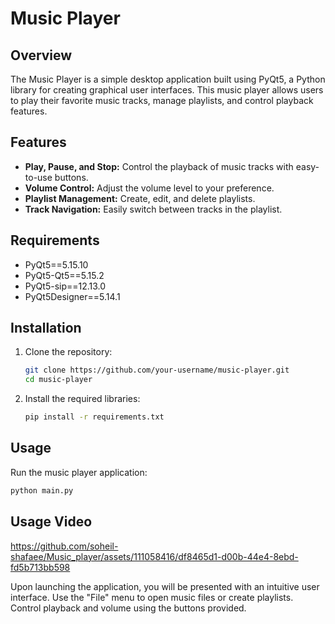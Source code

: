 # Music Player

## Overview

The Music Player is a simple desktop application built using PyQt5, a Python library for creating graphical user interfaces. This music player allows users to play their favorite music tracks, manage playlists, and control playback features.

## Features

- **Play, Pause, and Stop:** Control the playback of music tracks with easy-to-use buttons.
- **Volume Control:** Adjust the volume level to your preference.
- **Playlist Management:** Create, edit, and delete playlists.
- **Track Navigation:** Easily switch between tracks in the playlist.

## Requirements

- PyQt5==5.15.10
- PyQt5-Qt5==5.15.2
- PyQt5-sip==12.13.0
- PyQt5Designer==5.14.1

## Installation

1. Clone the repository:

    ```bash
    git clone https://github.com/your-username/music-player.git
    cd music-player
    ```

2. Install the required libraries:

    ```bash
    pip install -r requirements.txt
    ```

## Usage

Run the music player application:

```bash
python main.py
```
## Usage Video


https://github.com/soheil-shafaee/Music_player/assets/111058416/df8465d1-d00b-44e4-8ebd-fd5b713bb598

Upon launching the application, you will be presented with an intuitive user interface. Use the "File" menu to open music files or create playlists. Control playback and volume using the buttons provided.

